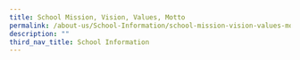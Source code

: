 ```yaml
---
title: School Mission, Vision, Values, Motto
permalink: /about-us/School-Information/school-mission-vision-values-motto
description: ""
third_nav_title: School Information
---
```

